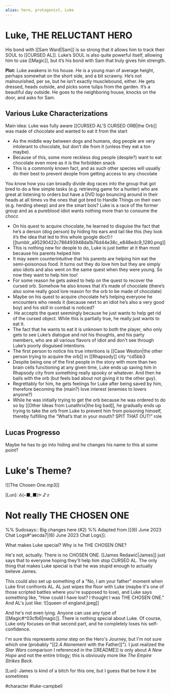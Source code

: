 ```yaml
---
alias: hero, protagonist, Luke
---
```

# Luke, THE RELUCTANT HERO
His bond with [[Sam Ward|Sam]] is so strong that it allows him to track their SOUL to [[CURSED AL]]. Luke’s SOUL is also quite powerful itself, allowing him to use [[Magic]], but it’s his bond with Sam that truly gives him strength.

**Plot:** Luke awakens in his house. He is a young man of average height, perhaps somewhat on the short side, and a bit scrawny. He’s not malnourished, per se, but he isn’t exactly musclebound, either. He gets dressed, heads outside, and picks some tulips from the garden. It’s a beautiful day outside. He goes to the neighboring house, knocks on the door, and asks for Sam.

## Various Luke Characterizations
Main idea: Luke was fully aware [[CURSED AL'S CURSED ORB|the Orb]] was made of chocolate and wanted to eat it from the start

- As the middle way between dogs and humans, dog people are very intolerant to chocolate, but don’t die from it (unless they eat a ton maybe). 
- Because of this, some more reckless dog people (deople?) want to eat chocolate even more as it is the forbidden snack
- This is a commonly known fact, and as such other species will usually do their best to prevent deople from getting access to any chocolate

You know how you can broadly divide dog races into the group that got bred to do a few simple tasks (e.g. retrieving game for a hunter) who are great at listening to orders but have a DVD logo bouncing around in their heads at all times vs the ones that got bred to Handle Things on their own (e.g. herding sheep) and are the smart bois? Luke is a race of the former group and as a pureblood idiot wants nothing more than to consume the chocc

- On his quest to acquire chocolate, he learned to disguise the fact that he’s a derson (dog person) by hiding his ears and tail like this (hey look it’s the idea that led to this whole google doc!):![[tumblr_a95290422c786493948da1b76d44e38c_e848edc9_1280.png]]
- This is nothing new for deople to do, Luke is just better at it than most because his parents helped him
- It may seem counterintuitive that his parents are helping him eat the semi-poisonous food. It turns out they do love him but they are simply also idiots and also went on the same quest when they were young. So now they want to help him too!
- For some reason he gets asked to help on the quest to recover the cursed orb. Somehow he also knows that it’s made of chocolate (there’s also some really good lore reason for the orb to be made of chocolate)
- Maybe on his quest to acquire chocolate he’s helping everyone he encounters who needs it (because next to an idiot he’s also a very good boy) and his skill in combat is noticed?
-  He accepts the quest seemingly because he just wants to help get rid of the cursed object. While this is partially true, he really just wants to eat it.
- The fact that he wants to eat it is unknown to both the player, who only gets to see Luke’s dialogue and not his thoughts, and his party members, who are all various flavors of idiot and don’t see through Luke’s poorly disguised intentions.
- The first person to notice his true intentions is [[Case Weston|the other person trying to acquire the orb]] in [[Rhapsody]] city ^cd5bb3
- Despite being one of the first people in the story with more than two brain cells functioning at any given time, Luke ends up saving him in Rhapsody city from something really spooky or whatever. And then he bails with the orb (but feels bad about not giving it to the other guy).
- Regrettably for him, he gets feelings for Luke after being saved by him, therefore becoming the (main?) love interest (enemies to lovers anyone?)
- While he was initially trying to get the orb because he was ordered to do so by [[Other Ideas from Lunathrix|the big bad]], he gradually ends up trying to take the orb from Luke to prevent him from poisoning himself, thereby fulfilling the “What’s that in your mouth? SPIT THAT OUT!” role

## Lucas Progresso

Maybe he has to go into hiding and he changes his name to this at some point?

# Luke's Theme?
![[The Chosen One.mp3]]

[Lun]: ᕕ(⌐■_■)ᕗ ♪♬

# Not really THE CHOSEN ONE
%%
Sudosays:: Big changes here (#2)
%%
Adapted from [[(6) June 2023 Chat Logs#^aecda7|(6) June 2023 Chat Logs]]:

What makes Luke special? Why is he THE CHOSEN ONE?

He's not, actually. There is no CHOSEN ONE. [[James Redawić|James]] just says that to everyone hoping they'll help him stop CURSED AL. The only thing that makes Luke special is that he was stupid enough to actually believe James.

This could also set up something of a "No, I am your father" moment when Luke first confronts AL. AL just wipes the floor with Luke (maybe it's one of those scripted battles where you're supposed to lose), and Luke says something like, "How could I have lost? I thought I was THE CHOSEN ONE." And AL's just like:
![[queen of england.jpeg]]

And he's not even lying. Anyone can use any type of [[Magic#^03cfb6|magic]]. There is nothing special about Luke. Of course, Luke only focuses on that second part, and he completely loses his self-confidence.

I'm sure this represents *some* step on the Hero's Journey, but I'm not sure which one (probably "[[2.4 Atonement with the Father]]"). I just realized the *Star Wars* comparison I referenced in the [[README]] is only about *A New Hope* and not the entire trilogy; this is obviously more like *The Empire Strikes Back*.

[Lun]: James is kind of a bitch for this one, but I guess that be how it be sometimes

#character #luke-campbell 